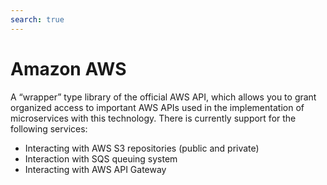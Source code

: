 ```yaml
---
search: true
---
```


# Amazon AWS

A “wrapper” type library of the official AWS API, which allows you to grant organized access to important AWS APIs used in the implementation of microservices with this technology. There is currently support for the following services:
- Interacting with AWS S3 repositories (public and private)
- Interaction with SQS queuing system
- Interacting with AWS API Gateway

